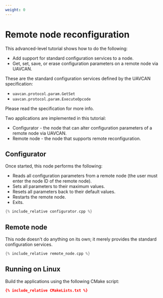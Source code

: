 ```yaml
---
weight: 0
---
```


# Remote node reconfiguration

This advanced-level tutorial shows how to do the following:

* Add support for standard configuration services to a node.
* Get, set, save, or erase configuration parameters on a remote node via UAVCAN.

These are the standard configuration services defined by the UAVCAN specification:

* `uavcan.protocol.param.GetSet`
* `uavcan.protocol.param.ExecuteOpcode`

Please read the specification for more info.

Two applications are implemented in this tutorial:

* Configurator - the node that can alter configuration parameters of a remote node via UAVCAN.
* Remote node - the node that supports remote reconfiguration.

## Configurator

Once started, this node performs the following:

* Reads all configuration parameters from a remote node (the user must enter the node ID of the remote node).
* Sets all parameters to their maximum values.
* Resets all parameters back to their default values.
* Restarts the remote node.
* Exits.

```cpp
{% include_relative configurator.cpp %}
```

## Remote node

This node doesn't do anything on its own; it merely provides the standard configuration services.

```cpp
{% include_relative remote_node.cpp %}
```

## Running on Linux

Build the applications using the following CMake script:

```cmake
{% include_relative CMakeLists.txt %}
```
